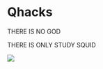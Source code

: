 # Qhacks

THERE IS NO GOD

THERE IS ONLY STUDY SQUID

![](https://media.discordapp.net/attachments/461575285364752386/1068674109808066670/qhack.gif)
